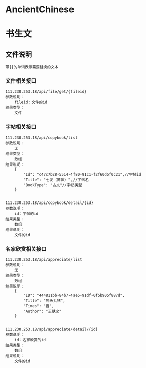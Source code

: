 # AncientChinese
书生文
=====
## 文件说明
    带{}的单词表示需要替换的文本
### 文件相关接口
    111.230.253.18/api/file/get/{fileid}
    参数说明：
        fileid：文件的id
    结果类型：
        文件
### 字帖相关接口
    111.230.253.18/api/copybook/list
    参数说明：
        无
    结果类型：
        数组
    结果说明：
        {
            "Id": "c47c7b28-5514-4f80-91c1-f2f60d5f0c21",//字帖id
            "Title": "七发（简体）",//字帖名
            "BookType": "古文"//字帖类型
        }
     
        
    111.230.253.18/api/copybook/detail/{id}
    参数说明：
        id：字帖的id
    结果类型：
        数组
    结果说明：
        文件的id
### 名家欣赏相关接口
    111.230.253.18/api/appreciate/list
    参数说明：
        无
    结果类型：
        数组
    结果说明：
        {
            "ID": "444811bb-84b7-4ae5-91df-0f5b905f887d",
            "Title": "鸭头丸帖",
            "Times": "晋",
            "Author": "王献之"
        }
        
        
    111.230.253.18/api/appreciate/detail/{id}
    参数说明：
        id：名家欣赏的id
    结果类型：
        数组
    结果说明：
        文件的id
